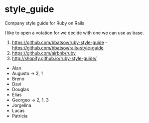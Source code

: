 # style_guide
Company style guide for Ruby on Rails


I like to open a votation for we decide with one we can use as base.
1) https://github.com/bbatsov/ruby-style-guide - https://github.com/bbatsov/rails-style-guide
2) https://github.com/airbnb/ruby
3) http://shopify.github.io/ruby-style-guide/

- Alan
- Augusto -> 2, 1
- Breno
- Davi
- Douglas
- Elias
- Georgeo -> 2, 1, 3
- Jorgelina
- Lucas
- Patricia
